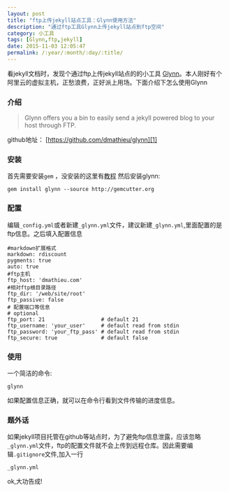 ```yaml
---
layout: post
title: "ftp上传jekyll站点工具：Glynn使用方法"
description: "通过ftp工具Glynn上传jekyll站点到ftp空间"
category: 小工具
tags: [Glynn,ftp,jekyll]
date: 2015-11-03 12:05:47
permalink: /:year/:month/:day/:title/
---
```



看jekyll文档时，发现个通过ftp上传jekyll站点的的小工具 [Glynn][1]。本人刚好有个阿里云的虚拟主机，正愁浪费，正好派上用场。下面介绍下怎么使用Glynn<!-- more -->

### 介绍

>Glynn offers you a bin to easily send a jekyll powered blog to your host through FTP.

github地址： [https://github.com/dmathieu/glynn][1]

### 安装

首先需要安装`gem` ，没安装的这里有[教程][2]
然后安装glynn:

```
gem install glynn --source http://gemcutter.org
```

### 配置
编辑`_config.yml`或者新建`_glynn.yml`文件，建议新建`_glynn.yml`,里面配置的是ftp信息。之后填入配置信息

```
#markdown扩展格式
markdown: rdiscount
pygments: true
auto: true
#ftp主机
ftp_host: 'dmathieu.com'
#相对ftp根目录路径
ftp_dir: '/web/site/root'
ftp_passive: false
# 配置端口等信息
# optional
ftp_port: 21                  # default 21
ftp_username: 'your_user'     # default read from stdin
ftp_password: 'your_ftp_pass' # default read from stdin
ftp_secure: true              # default false
```

### 使用
一个简洁的命令:

```
glynn
```
如果配置信息正确，就可以在命令行看到文件传输的进度信息。

### 题外话
如果jekyll项目托管在github等站点时，为了避免ftp信息泄露，应该忽略`_glynn.yml`文件，ftp的配置文件就不会上传到远程仓库。因此需要编辑`.gitignore`文件,加入一行

```shell
_glynn.yml
```
ok,大功告成!



[1]: https://github.com/dmathieu/glynn
[2]: https://rubygems.org/pages/download

